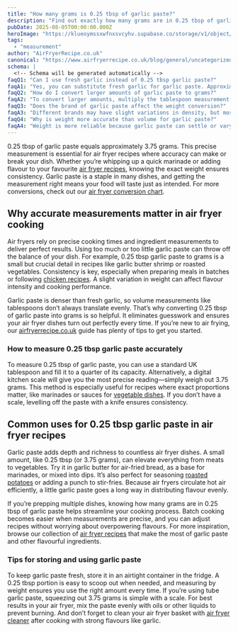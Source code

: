 ```yaml
---
title: "How many grams is 0.25 tbsp of garlic paste?"
description: "Find out exactly how many grams are in 0.25 tbsp of garlic paste with our easy UK conversion guide. Perfect for air fryer recipes!"
pubDate: 2025-08-05T00:00:00.000Z
heroImage: "https://klueoymssxwfnxsvcyhv.supabase.co/storage/v1/object/public/Shmucket/how-many-grams-is-0-25-tbsp-garlic-paste.webp"
tags:
  - "measurement"
author: "AirFryerRecipe.co.uk"
canonical: "https://www.airfryerrecipe.co.uk/blog/general/uncategorized/how-many-grams-is-0-25-tbsp-garlic-paste"
schema: |
  <!-- Schema will be generated automatically -->
faqQ1: "Can I use fresh garlic instead of 0.25 tbsp garlic paste?"
faqA1: "Yes, you can substitute fresh garlic for garlic paste. Approximately 1 small clove of fresh garlic equals 0.25 tbsp (3.75 grams) of garlic paste. However, fresh garlic has a sharper flavour, so adjust to taste. For air fryer recipes, minced fresh garlic works well but may cook faster than paste."
faqQ2: "How do I convert larger amounts of garlic paste to grams?"
faqA2: "To convert larger amounts, multiply the tablespoon measurement by 15 (since 1 tbsp garlic paste is roughly 15 grams). For example, 1 tbsp = 15 grams, 2 tbsp = 30 grams, and so on. This scaling works for any air fryer recipe requiring precise measurements."
faqQ3: "Does the brand of garlic paste affect the weight conversion?"
faqA3: "Different brands may have slight variations in density, but most garlic pastes weigh around 15 grams per tablespoon. For absolute accuracy, check the label or weigh a small amount yourself. In air fryer cooking, minor differences won’t drastically alter results."
faqQ4: "Why is weight more accurate than volume for garlic paste?"
faqA4: "Weight is more reliable because garlic paste can settle or vary in density, making tablespoon measurements inconsistent. Grams ensure precision, especially in air fryer recipes where even small imbalances can affect cooking times and flavours. A kitchen scale is the best tool for accuracy."
---
```

<p>0.25 tbsp of garlic paste equals approximately 3.75 grams. This precise measurement is essential for air fryer recipes where accuracy can make or break your dish. Whether you’re whipping up a quick marinade or adding flavour to your favourite <a href=https://www.airfryerrecipe.co.uk/recipes>air fryer recipes</a>, knowing the exact weight ensures consistency. Garlic paste is a staple in many dishes, and getting the measurement right means your food will taste just as intended. For more conversions, check out our <a href=https://www.airfryerrecipe.co.uk/air-fryer-conversion-chart>air fryer conversion chart</a>.</p>

<h2>Why accurate measurements matter in air fryer cooking</h2>  
<p>Air fryers rely on precise cooking times and ingredient measurements to deliver perfect results. Using too much or too little garlic paste can throw off the balance of your dish. For example, 0.25 tbsp garlic paste to grams is a small but crucial detail in recipes like garlic butter shrimp or roasted vegetables. Consistency is key, especially when preparing meals in batches or following <a href=https://www.airfryerrecipe.co.uk/recipe-category/chicken>chicken recipes</a>. A slight variation in weight can affect flavour intensity and cooking performance.</p>  

<p>Garlic paste is denser than fresh garlic, so volume measurements like tablespoons don’t always translate evenly. That’s why converting 0.25 tbsp of garlic paste into grams is so helpful. It eliminates guesswork and ensures your air fryer dishes turn out perfectly every time. If you’re new to air frying, our <a href=https://www.airfryerrecipe.co.uk>airfryerrecipe.co.uk</a> guide has plenty of tips to get you started.</p>  

<h3>How to measure 0.25 tbsp garlic paste accurately</h3>  
<p>To measure 0.25 tbsp of garlic paste, you can use a standard UK tablespoon and fill it to a quarter of its capacity. Alternatively, a digital kitchen scale will give you the most precise reading—simply weigh out 3.75 grams. This method is especially useful for recipes where exact proportions matter, like marinades or sauces for <a href=https://www.airfryerrecipe.co.uk/recipe-category/vegetables>vegetable dishes</a>. If you don’t have a scale, levelling off the paste with a knife ensures consistency.</p>  

<h2>Common uses for 0.25 tbsp garlic paste in air fryer recipes</h2>  
<p>Garlic paste adds depth and richness to countless air fryer dishes. A small amount, like 0.25 tbsp (or 3.75 grams), can elevate everything from meats to vegetables. Try it in garlic butter for air-fried bread, as a base for marinades, or mixed into dips. It’s also perfect for seasoning <a href=https://www.airfryerrecipe.co.uk/recipe-category/potatoes>roasted potatoes</a> or adding a punch to stir-fries. Because air fryers circulate hot air efficiently, a little garlic paste goes a long way in distributing flavour evenly.</p>  

<p>If you’re prepping multiple dishes, knowing how many grams are in 0.25 tbsp of garlic paste helps streamline your cooking process. Batch cooking becomes easier when measurements are precise, and you can adjust recipes without worrying about overpowering flavours. For more inspiration, browse our collection of <a href=https://www.airfryerrecipe.co.uk/recipes>air fryer recipes</a> that make the most of garlic paste and other flavourful ingredients.</p>  

<h3>Tips for storing and using garlic paste</h3>  
<p>To keep garlic paste fresh, store it in an airtight container in the fridge. A 0.25 tbsp portion is easy to scoop out when needed, and measuring by weight ensures you use the right amount every time. If you’re using tube garlic paste, squeezing out 3.75 grams is simple with a scale. For best results in your air fryer, mix the paste evenly with oils or other liquids to prevent burning. And don’t forget to clean your air fryer basket with <a href=https://www.airfryerrecipe.co.uk/air-fryer-cleaner>air fryer cleaner</a> after cooking with strong flavours like garlic.</p>
